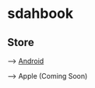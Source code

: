 # sdahbook


## Store
 --> [Android](https://play.google.com/store/apps/details?id=com.sdahbook)

 --> Apple (Coming Soon)
